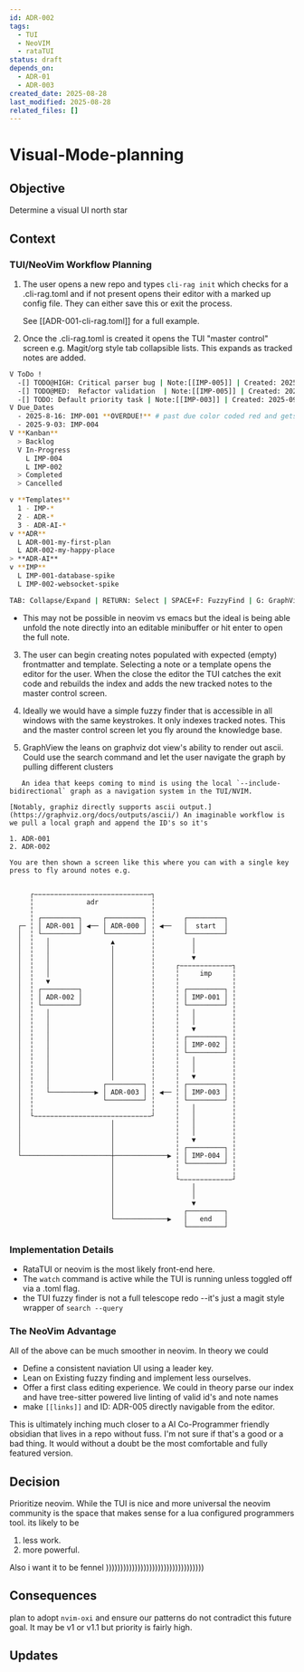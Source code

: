 ```yaml
---
id: ADR-002
tags:
  - TUI
  - NeoVIM
  - rataTUI
status: draft
depends_on:
  - ADR-01
  - ADR-003
created_date: 2025-08-28
last_modified: 2025-08-28
related_files: []
---
```


# Visual-Mode-planning

## Objective
<!-- A concise statement explaining the goal of this decision. -->

Determine a visual UI north star 

## Context
<!-- What is the issue that we're seeing that is motivating this decision or change? -->

### TUI/NeoVim Workflow Planning

1. The user opens a new repo and types `cli-rag init` which checks for a .cli-rag.toml and if not present opens their editor with a marked up config file. They can either save this or exit the process. 
   
   See [[ADR-001-cli-rag.toml]] for a full example. 

2. Once the .cli-rag.toml is created it opens the TUI "master control" screen e.g. Magit/org style tab collapsible lists. This expands as tracked notes are added. 
   
  ```bash 
V ToDo ! 
	-[] TODO@HIGH: Critical parser bug | Note:[[IMP-005]] | Created: 2025-09-01 
	-[] TODO@MED:  Refactor validation  | Note:[[IMP-005]] | Created: 2025-08-27
	-[] TODO: Default priority task | Note:[[IMP-003]] | Created: 2025-09-03
V Due_Dates
    - 2025-8-16: IMP-001 **OVERDUE!** # past due color coded red and gets a flag 
    - 2025-9-03: IMP-004 
V **Kanban**
	> Backlog
	V In-Progress
	  L IMP-004
	  L IMP-002 
	> Completed
	> Cancelled 
 
v **Templates** 
	1 - IMP-*  
	2 - ADR-*
	3 - ADR-AI-*
v **ADR** 
	L ADR-001-my-first-plan
	L ADR-002-my-happy-place
> **ADR-AI** 
v **IMP** 
	L IMP-001-database-spike
	L IMP-002-websocket-spike  
 
TAB: Collapse/Expand | RETURN: Select | SPACE+F: FuzzyFind | G: GraphView
```

- This may not be possible in neovim vs emacs but the ideal is being able unfold the note directly into an editable minibuffer or hit enter to open the full note.  

3.  The user can begin creating notes populated with expected (empty) frontmatter and template. Selecting a note or a template opens the editor for the user. When the close the editor the TUI catches the exit code and rebuilds the index and adds the new tracked notes to the master control screen. 

4. Ideally we would have a simple fuzzy finder that is accessible in all windows with the same keystrokes. It only indexes tracked notes. This and the master control screen let you fly around the knowledge base. 
   
5. GraphView the leans on graphviz dot view's ability to render out ascii. Could use the search command and let the user navigate the graph by pulling different clusters 
   
```
   An idea that keeps coming to mind is using the local `--include-bidirectional` graph as a navigation system in the TUI/NVIM. 

[Notably, graphiz directly supports ascii output.](https://graphviz.org/docs/outputs/ascii/) An imaginable workflow is we pull a local graph and append the ID's so it's 

1. ADR-001 
2. ADR-002 
   
You are then shown a screen like this where you can with a single key press to fly around notes e.g. 


     ┌−−−−−−−−−−−−−−−−−−−−−−−−−−−−−┐
     ╎             adr             ╎
     ╎                             ╎
     ╎ ┌─────────┐     ┌─────────┐ ╎       ┌─────────┐
  ┌─ ╎ │ ADR-001 │ ◀── │ ADR-000 │ ╎ ◀──   │  start  │
  │  ╎ └─────────┘     └─────────┘ ╎       └─────────┘
  │  ╎   │               ▲         ╎         │
  │  ╎   │               │         ╎         │
  │  ╎   │               │         ╎         ▼
  │  ╎   │               │         ╎     ┌−−−−−−−−−−−−−┐
  │  ╎   │               │         ╎     ╎     imp     ╎
  │  ╎   ▼               │         ╎     ╎             ╎
  │  ╎ ┌─────────┐       │         ╎     ╎ ┌─────────┐ ╎
  │  ╎ │ ADR-002 │       │         ╎     ╎ │ IMP-001 │ ╎
  │  ╎ └─────────┘       │         ╎     ╎ └─────────┘ ╎
  │  ╎   │               │         ╎     ╎   │         ╎
  │  ╎   │               │         ╎     ╎   │         ╎
  │  ╎   │               │         ╎     ╎   ▼         ╎
  │  ╎   │               │         ╎     ╎ ┌─────────┐ ╎
  │  ╎   │               │         ╎     ╎ │ IMP-002 │ ╎
  │  ╎   │               │         ╎     ╎ └─────────┘ ╎
  │  ╎   │               │         ╎     ╎   │         ╎
  │  ╎   │               │         ╎     ╎   │         ╎
  │  ╎   │               │         ╎     ╎   ▼         ╎
  │  ╎   │             ┌─────────┐ ╎     ╎ ┌─────────┐ ╎
  │  ╎   └───────────▶ │ ADR-003 │ ╎ ◀── ╎ │ IMP-003 │ ╎
  │  ╎                 └─────────┘ ╎     ╎ └─────────┘ ╎
  │  ╎                             ╎     ╎   │         ╎
  │  └−−−−−−−−−−−−−−−−−−−−−−−−−−−−−┘     ╎   │         ╎
  │                      │               ╎   │         ╎
  │                      │               ╎   │         ╎
  │                      │               ╎   ▼         ╎
  │                      │               ╎ ┌─────────┐ ╎
  └──────────────────────┼─────────────▶ ╎ │ IMP-004 │ ╎
                         │               ╎ └─────────┘ ╎
                         │               ╎             ╎
                         │               └−−−−−−−−−−−−−┘
                         │                   │
                         │                   │
                         │                   ▼
                         │                 ┌─────────┐
                         └─────────────▶   │   end   │
                                           └─────────┘
```


   
### Implementation Details 

- RataTUI or neovim is the most likely front-end here. 
- The `watch` command is active while the TUI is running unless toggled off via a .toml flag. 
- the TUI fuzzy finder is not a full telescope redo --it's just a magit style wrapper of `search --query `
   
### The NeoVim Advantage

All of the above can be much smoother in neovim. In theory we could 

- Define a consistent naviation UI using a leader key. 
- Lean on Existing fuzzy finding and implement less ourselves. 
- Offer a first class editing experience. We could in theory parse our index and have tree-sitter powered live linting of valid id's and note names
- make `[[links]]` and ID: ADR-005 directly navigable from the editor. 

This is ultimately inching much closer to a AI Co-Programmer friendly obsidian that lives in a repo without fuss. I'm not sure if that's a good or a bad thing. It would without a doubt be the most comfortable and fully featured version. 

## Decision
<!-- What is the change that we're proposing and/or doing? -->

Prioritize neovim. While the TUI is nice and more universal the neovim community is the space that makes sense for a lua configured programmers tool. its likely to be 

1. less work. 
2. more powerful. 

Also i want it to be fennel ))))))))))))))))))))))))))))))))))

## Consequences
<!-- What becomes easier or more difficult to do because of this change? -->

plan to adopt `nvim-oxi` and ensure our patterns do not contradict this future goal. It may be v1 or v1.1 but priority is fairly high. 

## Updates
<!-- Changes that happened when the rubber met the road -->